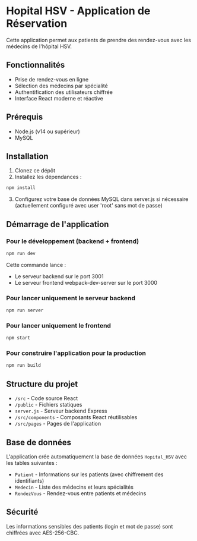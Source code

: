 # Hopital HSV - Application de Réservation

Cette application permet aux patients de prendre des rendez-vous avec les médecins de l'hôpital HSV.

## Fonctionnalités

- Prise de rendez-vous en ligne
- Sélection des médecins par spécialité
- Authentification des utilisateurs chiffrée
- Interface React moderne et réactive

## Prérequis

- Node.js (v14 ou supérieur)
- MySQL

## Installation

1. Clonez ce dépôt
2. Installez les dépendances :

```bash
npm install
```

3. Configurez votre base de données MySQL dans server.js si nécessaire (actuellement configuré avec user 'root' sans mot de passe)

## Démarrage de l'application

### Pour le développement (backend + frontend)

```bash
npm run dev
```

Cette commande lance :
- Le serveur backend sur le port 3001
- Le serveur frontend webpack-dev-server sur le port 3000

### Pour lancer uniquement le serveur backend

```bash
npm run server
```

### Pour lancer uniquement le frontend

```bash
npm start
```

### Pour construire l'application pour la production

```bash
npm run build
```

## Structure du projet

- `/src` - Code source React
- `/public` - Fichiers statiques
- `server.js` - Serveur backend Express
- `/src/components` - Composants React réutilisables
- `/src/pages` - Pages de l'application

## Base de données

L'application crée automatiquement la base de données `Hopital_HSV` avec les tables suivantes :
- `Patient` - Informations sur les patients (avec chiffrement des identifiants)
- `Medecin` - Liste des médecins et leurs spécialités
- `RendezVous` - Rendez-vous entre patients et médecins

## Sécurité

Les informations sensibles des patients (login et mot de passe) sont chiffrées avec AES-256-CBC.
